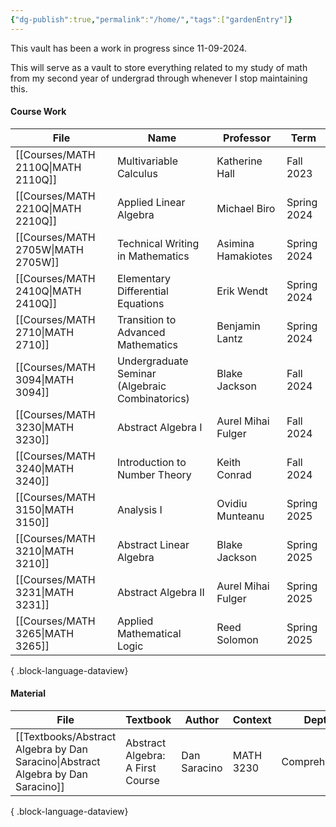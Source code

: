 ```yaml
---
{"dg-publish":true,"permalink":"/home/","tags":["gardenEntry"]}
---
```


This vault has been a work in progress since 11-09-2024.

This will serve as a vault to store everything related to my study of math from my second year of undergrad through whenever I stop maintaining this.

#### Course Work
| File                                  | Name                                            | Professor          | Term        |
| ------------------------------------- | ----------------------------------------------- | ------------------ | ----------- |
| [[Courses/MATH 2110Q\|MATH 2110Q]] | Multivariable Calculus                          | Katherine Hall     | Fall 2023   |
| [[Courses/MATH 2210Q\|MATH 2210Q]] | Applied Linear Algebra                          | Michael Biro       | Spring 2024 |
| [[Courses/MATH 2705W\|MATH 2705W]] | Technical Writing in Mathematics                | Asimina Hamakiotes | Spring 2024 |
| [[Courses/MATH 2410Q\|MATH 2410Q]] | Elementary Differential Equations               | Erik Wendt         | Spring 2024 |
| [[Courses/MATH 2710\|MATH 2710]]   | Transition to Advanced Mathematics              | Benjamin Lantz     | Spring 2024 |
| [[Courses/MATH 3094\|MATH 3094]]   | Undergraduate Seminar (Algebraic Combinatorics) | Blake Jackson      | Fall 2024   |
| [[Courses/MATH 3230\|MATH 3230]]   | Abstract Algebra I                              | Aurel Mihai Fulger | Fall 2024   |
| [[Courses/MATH 3240\|MATH 3240]]   | Introduction to Number Theory                   | Keith Conrad       | Fall 2024   |
| [[Courses/MATH 3150\|MATH 3150]]   | Analysis I                                      | Ovidiu Munteanu    | Spring 2025 |
| [[Courses/MATH 3210\|MATH 3210]]   | Abstract Linear Algebra                         | Blake Jackson      | Spring 2025 |
| [[Courses/MATH 3231\|MATH 3231]]   | Abstract Algebra II                             | Aurel Mihai Fulger | Spring 2025 |
| [[Courses/MATH 3265\|MATH 3265]]   | Applied Mathematical Logic                      | Reed Solomon       | Spring 2025 |

{ .block-language-dataview}

#### Material
| File                                                                                | Textbook                         | Author       | Context   | Depth         | Sections     | When      |
| ----------------------------------------------------------------------------------- | -------------------------------- | ------------ | --------- | ------------- | ------------ | --------- |
| [[Textbooks/Abstract Algebra by Dan Saracino\|Abstract Algebra by Dan Saracino]] | Abstract Algebra: A First Course | Dan Saracino | MATH 3230 | Comprehensive | Section 0-15 | Fall 2024 |

{ .block-language-dataview}